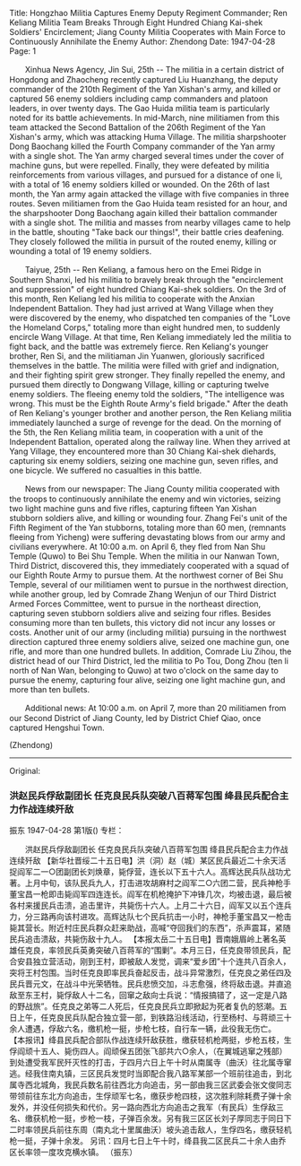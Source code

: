 Title: Hongzhao Militia Captures Enemy Deputy Regiment Commander; Ren Keliang Militia Team Breaks Through Eight Hundred Chiang Kai-shek Soldiers' Encirclement; Jiang County Militia Cooperates with Main Force to Continuously Annihilate the Enemy
Author: Zhendong
Date: 1947-04-28
Page: 1

　　Xinhua News Agency, Jin Sui, 25th -- The militia in a certain district of Hongdong and Zhaocheng recently captured Liu Huanzhang, the deputy commander of the 210th Regiment of the Yan Xishan's army, and killed or captured 56 enemy soldiers including camp commanders and platoon leaders, in over twenty days. The Gao Huida militia team is particularly noted for its battle achievements. In mid-March, nine militiamen from this team attacked the Second Battalion of the 206th Regiment of the Yan Xishan's army, which was attacking Huma Village. The militia sharpshooter Dong Baochang killed the Fourth Company commander of the Yan army with a single shot. The Yan army charged several times under the cover of machine guns, but were repelled. Finally, they were defeated by militia reinforcements from various villages, and pursued for a distance of one li, with a total of 16 enemy soldiers killed or wounded. On the 26th of last month, the Yan army again attacked the village with five companies in three routes. Seven militiamen from the Gao Huida team resisted for an hour, and the sharpshooter Dong Baochang again killed their battalion commander with a single shot. The militia and masses from nearby villages came to help in the battle, shouting "Take back our things!", their battle cries deafening. They closely followed the militia in pursuit of the routed enemy, killing or wounding a total of 19 enemy soldiers.

　　Taiyue, 25th -- Ren Keliang, a famous hero on the Emei Ridge in Southern Shanxi, led his militia to bravely break through the "encirclement and suppression" of eight hundred Chiang Kai-shek soldiers. On the 3rd of this month, Ren Keliang led his militia to cooperate with the Anxian Independent Battalion. They had just arrived at Wang Village when they were discovered by the enemy, who dispatched ten companies of the "Love the Homeland Corps," totaling more than eight hundred men, to suddenly encircle Wang Village. At that time, Ren Keliang immediately led the militia to fight back, and the battle was extremely fierce. Ren Keliang's younger brother, Ren Si, and the militiaman Jin Yuanwen, gloriously sacrificed themselves in the battle. The militia were filled with grief and indignation, and their fighting spirit grew stronger. They finally repelled the enemy, and pursued them directly to Dongwang Village, killing or capturing twelve enemy soldiers. The fleeing enemy told the soldiers, "The intelligence was wrong. This must be the Eighth Route Army's field brigade." After the death of Ren Keliang's younger brother and another person, the Ren Keliang militia immediately launched a surge of revenge for the dead. On the morning of the 5th, the Ren Keliang militia team, in cooperation with a unit of the Independent Battalion, operated along the railway line. When they arrived at Yang Village, they encountered more than 30 Chiang Kai-shek diehards, capturing six enemy soldiers, seizing one machine gun, seven rifles, and one bicycle. We suffered no casualties in this battle.

　　News from our newspaper: The Jiang County militia cooperated with the troops to continuously annihilate the enemy and win victories, seizing two light machine guns and five rifles, capturing fifteen Yan Xishan stubborn soldiers alive, and killing or wounding four. Zhang Fei's unit of the Fifth Regiment of the Yan stubborns, totaling more than 60 men, (remnants fleeing from Yicheng) were suffering devastating blows from our army and civilians everywhere. At 10:00 a.m. on April 6, they fled from Nan Shu Temple (Quwo) to Bei Shu Temple. When the militia in our Nanwan Town, Third District, discovered this, they immediately cooperated with a squad of our Eighth Route Army to pursue them. At the northwest corner of Bei Shu Temple, several of our militiamen went to pursue in the northwest direction, while another group, led by Comrade Zhang Wenjun of our Third District Armed Forces Committee, went to pursue in the northeast direction, capturing seven stubborn soldiers alive and seizing four rifles. Besides consuming more than ten bullets, this victory did not incur any losses or costs. Another unit of our army (including militia) pursuing in the northwest direction captured three enemy soldiers alive, seized one machine gun, one rifle, and more than one hundred bullets. In addition, Comrade Liu Zihou, the district head of our Third District, led the militia to Po Tou, Dong Zhou (ten li north of Nan Wan, belonging to Quwo) at two o'clock on the same day to pursue the enemy, capturing four alive, seizing one light machine gun, and more than ten bullets.

　　Additional news: At 10:00 a.m. on April 7, more than 20 militiamen from our Second District of Jiang County, led by District Chief Qiao, once captured Hengshui Town.

(Zhendong)



<hr /> 

Original: 


### 洪赵民兵俘敌副团长  任克良民兵队突破八百蒋军包围  绛县民兵配合主力作战连续歼敌
振东
1947-04-28
第1版()
专栏：

　　洪赵民兵俘敌副团长
    任克良民兵队突破八百蒋军包围
    绛县民兵配合主力作战连续歼敌
    【新华社晋绥二十五日电】洪（洞）赵（城）某区民兵最近二十余天活捉阎军二一○团副团长刘焕章，毙俘营，连长以下五十六人。高辉达民兵队战功尤著。上月中旬，该队民兵九人，打击进攻胡麻村之阎军二○六团二营，民兵神枪手董宝昌一枪即击毙阎军四连连长。阎军在机枪掩护下冲锋几次，均被击退，最后被各村来援民兵击溃，追击里许，共毙伤十六人。上月二十六日，阎军又以五个连兵力，分三路再向该村进攻。高辉达队七个民兵抗击一小时，神枪手董宝昌又一枪击毙其营长。附近村庄民兵群众赶来助战，高喊“夺回我们的东西”，杀声震耳，紧随民兵追击溃敌，共毙伤敌十九人。
    【本报太岳二十五日电】晋南娥眉岭上著名英雄任克良，率领民兵英勇突破八百蒋军的“围剿”。本月三日，任克良带领民兵，配合安县独立营活动，刚到王村，即被敌人发觉，调来“爱乡团”十个连共八百余人，突将王村包围。当时任克良即率民兵奋起反击，战斗异常激烈，任克良之弟任四及民兵晋元文，在战斗中光荣牺牲。民兵悲愤交加，斗志愈强，终将敌击退。并直追敌至东王村，毙俘敌人十二名，回窜之敌向士兵说：“情报搞错了，这一定是八路的野战旅”。任克良之弟等二人死后，任克良民兵立即掀起为死者复仇的怒潮。五日上午，任克良民兵队配合独立营一部，到铁路沿线活动，行至杨村、与蒋顽三十余人遭遇，俘敌六名，缴机枪一挺，步枪七枝，自行车一辆，此役我无伤亡。
    【本报讯】绛县民兵配合部队作战连续歼敌获胜，缴获轻机枪两挺，步枪五枝，生俘阎顽十五人、毙伤四人。阎顽保五团张飞部共六○余人，（在翼城逃窜之残部）到处遭受我军民歼灭性的打击，于四月六日上午十时从南属寺（曲沃）往北属寺窜逃。经我住南丸镇，三区民兵发觉时当即配合我八路军某部一个班前往追击，到北属寺西北城角，我民兵数名前往西北方向追击，另一部由我三区武委会张文俊同志带领前往东北方向追击，生俘顽军七名，缴获步枪四枝，这次胜利除耗费子弹十余发外，并没任何损失和代价。另一路向西北方向追击之我军（有民兵）生俘敌三名、缴获机枪一挺，步枪一枝，子弹百余发。另有我三区区长刘子厚同志于同日下二时率领民兵前往东周（南丸北十里属曲沃）坡头追击敌人，生俘四名，缴获轻机枪一挺，子弹十余发。
    另讯：四月七日上午十时，绛县我二区民兵二十余人由乔区长率领一度攻克横水镇。
                                                    （振东）
